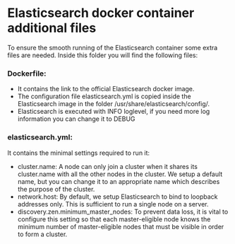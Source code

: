 # Elasticsearch docker container additional files

To ensure the smooth running of the Elasticsearch container some extra files are needed. Inside this folder you will find the following files:

### Dockerfile:
 
   - It contains the  link to the official Elasticsearch docker image.
   - The configuration file elasticsearch.yml is copied inside the Elasticsearch image in the folder /usr/share/elasticsearch/config/.
   - Elasticsearch is executed with INFO loglevel, if you need more log information you can change it to DEBUG   



### elasticsearch.yml:

 It contains the minimal settings required to run it: 
 
   - cluster.name: A node can only join a cluster when it shares its cluster.name with all the other nodes in the cluster. 
                   We setup a default name, but you can change it to an appropriate name which describes the purpose of the cluster.
   - network.host: By default, we setup Elasticsearch to bind to loopback addresses only. 
                   This is sufficient to run a single node on a server.
   - discovery.zen.minimum_master_nodes: To prevent data loss, it is vital to configure this setting so that each master-eligible 
                   node knows the minimum number of master-eligible nodes that must be visible in order to form a cluster.   


  